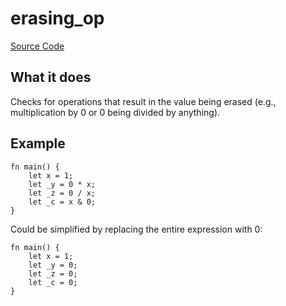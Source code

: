 # erasing_op

[Source Code](https://github.com/software-mansion/cairo-lint/tree/main/src/lints/erasing_op.rs#L41)

## What it does

Checks for operations that result in the value being erased (e.g., multiplication by 0 or 0 being divided by anything).

## Example

```cairo
fn main() {
    let x = 1;
    let _y = 0 * x;
    let _z = 0 / x;
    let _c = x & 0;
}
```

Could be simplified by replacing the entire expression with 0:

```cairo
fn main() {
    let x = 1;
    let _y = 0;
    let _z = 0;
    let _c = 0;
}
```
